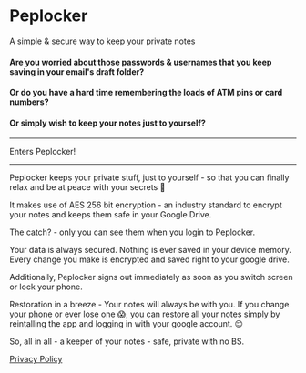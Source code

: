
# Peplocker

  

A simple & secure way to keep your private notes

  

#### Are you worried about those passwords & usernames that you keep saving in your email's draft folder?

#### Or do you have a hard time remembering the loads of ATM pins or card numbers?

#### Or simply wish to keep your notes just to yourself?


---
  

Enters Peplocker!

---  

Peplocker keeps your private stuff, just to yourself - so that you can finally relax and be at peace with your secrets 🤫


  

It makes use of AES 256 bit encryption - an industry standard to encrypt your notes and keeps them safe in your Google Drive.

  

The catch? - only you can see them when you login to Peplocker.

  

Your data is always secured. Nothing is ever saved in your device memory. Every change you make is encrypted and saved right to your google drive.

  

Additionally, Peplocker signs out immediately as soon as you switch screen or lock your phone.

  

Restoration in a breeze - Your notes will always be with you. If you change your phone or ever lose one 😱, you can restore all your notes simply by reintalling the app and logging in with your google account. 😌

  

So, all in all - a keeper of your notes - safe, private with no BS.

[Privacy Policy](privacy.md)